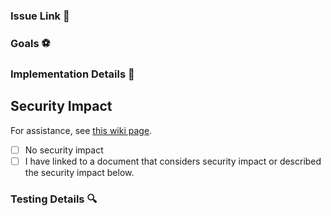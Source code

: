 ### Issue Link :link:
<!-- What issue does this fix? If an issue doesn't exist, remove this section. -->

### Goals :soccer:
<!-- List the high-level objectives of this pull request. -->
<!-- Include any relevant context. -->

### Implementation Details :construction:
<!-- Explain the reasoning behind any architectural changes. -->
<!-- Highlight any new functionality. -->

## Security Impact
For assistance, see [this wiki page](https://dev.azure.com/mindbody/MBScrum/_wiki/wikis/MBScrum.wiki/16933/Security-impact-in-pull-requests).

- [ ] No security impact
- [ ] I have linked to a document that considers security impact or described the security impact below. 
<!--Describe Security Impact or link to an org-wide gate document that considers the security impact-->

### Testing Details :mag:
<!-- Describe what tests you've added for your changes. -->
